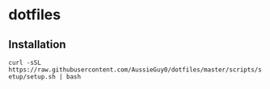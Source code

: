 # dotfiles

## Installation
`curl -sSL https://raw.githubusercontent.com/AussieGuy0/dotfiles/master/scripts/setup/setup.sh | bash`
